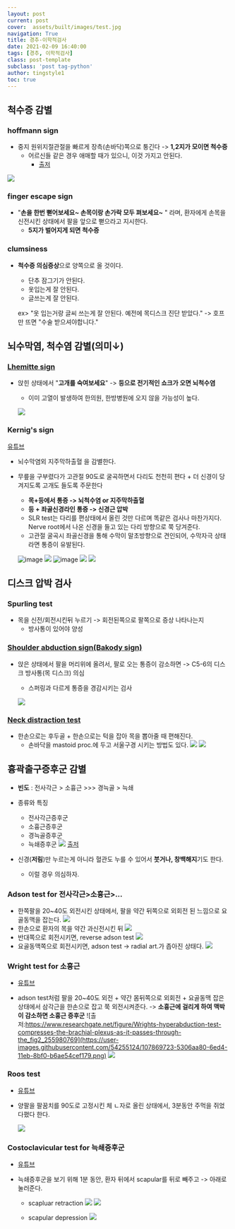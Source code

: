 ```yaml
---
layout: post
current: post 
cover:  assets/built/images/test.jpg
navigation: True
title: 경추-이학적검사  
date: 2021-02-09 16:40:00
tags: [경추, 이학적검사] 
class: post-template 
subclass: 'post tag-python' 
author: tingstyle1 
toc: true
---
```


##  척수증 감별



### hoffmann sign

- 중지 원위지절관절을 빠르게 장측(손바닥)쪽으로 퉁긴다 -> **1,2지가 모이면 척수증**
  - 어르신들 같은 경우 애매할 때가 있으니, 이것 가지고 안된다.
    - [출저](https://youtu.be/q_4gpNizwPg)

![](https://user-images.githubusercontent.com/54255124/107869659-d1af1800-6ed3-11eb-9f2d-92f16164e7c4.png)



### finger escape sign

- "**손을 한번 뻗어보세요~ 손목이랑 손가락 모두 펴보세요~** "
  라며, 환자에게 손목을 신전시킨 상태에서 팔을 앞으로 뻗으라고 지시한다.
  - **5지가 벌어지게 되면 척수증**



### clumsiness

- **척수증 의심증상**으로 양쪽으로 올 것이다.

  - 단추 잠그기가 안된다. 
  - 옷입는게 잘 안된다.
  - 글쓰는게 잘 안된다.

  ex> "옷 입는거랑 글씨 쓰는게 잘 안된다. 예전에 목디스크 진단 받았다." -> 호프만 뜨면 "수술 받으셔야합니다."





## 뇌수막염, 척수염 감별(의미↓)

### [Lhemitte sign](https://www.youtube.com/watch?v=mDQ-UdK-PDs)

- 앉힌 상태에서 "**고개를 숙여보세요**" ->  **등으로 전기적인 쇼크가 오면 뇌척수염**

  - 이미 고열이 발생하여 한의원, 한방병원에 오지 않을 가능성이 높다.

  ![](https://user-images.githubusercontent.com/54255124/107869661-d5429f00-6ed3-11eb-8446-b48beee64f0b.png)



### Kernig's sign
[유튜브](https://youtu.be/vsJG19M2rro)

- 뇌수막염외 지주막하출혈 을 감별한다.

- 무릎을 구부렸다가 고관절 90도로 굴곡하면서 다리도 천천히 편다 + 더 신경이 당겨지도록 고개도 들도록 주문한다 

  - **목+등에서 통증 -> 뇌척수염 or 지주막하출혈**
  - **등 + 좌골신경라인 통증 -> 신경근 압박**
  - SLR test는 다리를 편상태에서 올린 것만 다르며 똑같은 검사나 마찬가지다. Nerve root에서 나온 신경을 들고 있는 다리 방향으로 쭉 당겨준다.
  - 고관절 굴곡시 좌골신경을 통해 수막이 말초방향으로 견인되어, 수막자극 상태라면 통증이 유발된다.

  ![image](https://user-images.githubusercontent.com/54255124/108031711-a9125400-7074-11eb-9baa-49c0c26de0a4.png)
  ![](https://user-images.githubusercontent.com/54255124/107869662-d7a4f900-6ed3-11eb-976c-49a7df9b0c8d.png)
  ![image](https://user-images.githubusercontent.com/54255124/108031835-d9f28900-7074-11eb-8fc4-aca79dd53caa.png)
  ![](https://user-images.githubusercontent.com/54255124/107869663-da075300-6ed3-11eb-8104-616c24451f85.png)
  ![](https://user-images.githubusercontent.com/54255124/107869669-dbd11680-6ed3-11eb-8c5c-95aa4d6f9428.png)





## 디스크 압박 검사

### Spurling test

- 목을 신전/회전시킨뒤 누르기 -> 회전된쪽으로 팔쪽으로 증상 나타나는지
  - 방사통이 있어야 양성



### [Shoulder abduction sign(Bakody sign)](https://www.chiropracticonlinece.com/video-shoulder-abduction-test-bakodys-test/)

- 앉은 상태에서 팔을 머리위에 올려서, 팔로 오는 통증이 감소하면 -> C5-6의 디스크 방사통(목 디스크) 의심

  - 스퍼링과 다르게 통증을 경감시키는 검사

  ![](https://user-images.githubusercontent.com/54255124/107869682-fe632f80-6ed3-11eb-8501-792bdac8bacb.png)



### [Neck distraction test](https://www.youtube.com/watch?v=e3QXEjnxgyw)

- 한손으로는 후두골 + 한손으로는 턱을 잡아 목을 뽑아줄 때 편해진다.
  - 손바닥을 mastoid proc.에 두고 서울구경 시키는 방법도 있다.
    ![](https://user-images.githubusercontent.com/54255124/107869683-015e2000-6ed4-11eb-9c89-d7ea967f6762.png)
    ![](https://user-images.githubusercontent.com/54255124/107869685-04591080-6ed4-11eb-80ee-272db8011f90.png)





## 흉곽출구증후군 감별

- **빈도** : 전사각근 > 소흉근 >>> 경늑골 > 늑쇄

- 종류와 특징
  - 전사각근증후군
  - 소흉근증후군
  - 경늑골증후군
  - 늑쇄증후군
    ![](https://user-images.githubusercontent.com/54255124/107869687-0622d400-6ed4-11eb-9531-e683880eef5f.png)
    [출저](https://www.youtube.com/watch?v=XEWO_cFy5YI)



- 신경(**저림**)만 누르는게 아니라 혈관도 누를 수 있어서 **붓거나, 창백해지**기도 한다. 

  - 이럴 경우 의심하자.

  

  

### Adson test for 전사각근>소흉근>...

- 한쪽팔을 20~40도 외전시킨 상태에서, 팔을 약간 뒤쪽으로 외회전 된 느낌으로 요골동맥을 잡는다.
  ![](https://user-images.githubusercontent.com/54255124/107869689-07ec9780-6ed4-11eb-99eb-0cc1faa3f40d.png)
- 한손으로 환자의 목을 약간 과신전시킨 뒤
  ![](https://user-images.githubusercontent.com/54255124/107869718-4da96000-6ed4-11eb-9f85-6f7ec23dc7eb.png)
- 반대쪽으로 회전시키면, reverse adson test
  ![](https://user-images.githubusercontent.com/54255124/107869720-4eda8d00-6ed4-11eb-9b65-f85ee003db32.png)
- 요골동맥쪽으로 회전시키면, adson test -> radial art.가 좁아진 상태다. 
  ![](https://user-images.githubusercontent.com/54255124/107869722-513ce700-6ed4-11eb-9ce6-fe30703b610d.png)





### Wright test for 소흉근
- [유튜브](https://www.youtube.com/watch?v=0FVvOAndbwk)

- adson test처럼 팔을 20~40도 외전 + 약간 몸뒤쪽으로 외회전 + 요골동맥 잡은 상태에서
  삼각근을 한손으로 잡고 쭉 외전시켜준다. -> **소흉근에 걸리게 하여 맥박이 감소하면 소흉근 증후군**
  ![출저:https://www.researchgate.net/figure/Wrights-hyperabduction-test-compresses-the-brachial-plexus-as-it-passes-through-the_fig2_255980769](https://user-images.githubusercontent.com/54255124/107869723-5306aa80-6ed4-11eb-8bf0-b6ae54cef179.png)
  ![](https://user-images.githubusercontent.com/54255124/107869727-54d06e00-6ed4-11eb-8d78-3c9190d48048.png)



### Roos test
- [유튜브](https://www.youtube.com/watch?v=0FVvOAndbwk)

- 양팔을 팔꿈치를 90도로 고정시킨 체 ㄴ자로 올린 상태에서, 3분동안 주먹을 쥐었다폈다 한다.

  ![](https://user-images.githubusercontent.com/54255124/107869774-16877e80-6ed5-11eb-8f84-e97fd929faff.png)





### Costoclavicular test for 늑쇄증후군
- [유튜브](https://www.youtube.com/watch?v=XEWO_cFy5YI)

- 늑쇄증후군을 보기 위해
  1분 동안, 환자 뒤에서 scapular를 뒤로 빼주고 -> 아래로 눌러준다.

  - scapluar retraction
    ![](https://user-images.githubusercontent.com/54255124/107869776-18e9d880-6ed5-11eb-8ad4-1b9bfb61c3e8.png)
    ![](https://user-images.githubusercontent.com/54255124/107869777-1e472300-6ed5-11eb-80a6-29faff85f0b5.png)

  - scapular depression
    ![](https://user-images.githubusercontent.com/54255124/107869779-2010e680-6ed5-11eb-99e9-e9216ae5fe9e.png)





